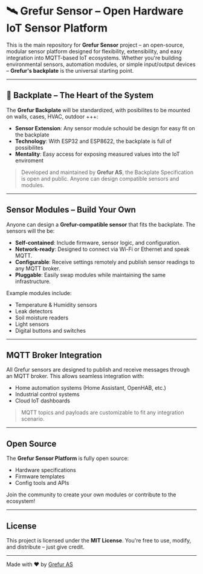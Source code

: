 # 🛰️ Grefur Sensor – Open Hardware IoT Sensor Platform

This is the main repository for **Grefur Sensor** project – an open-source, modular sensor platform designed for flexibility, extensibility, and easy integration into MQTT-based IoT ecosystems. Whether you're building environmental sensors, automation modules, or simple input/output devices – **Grefur's backplate** is the universal starting point.

---

## 🔧 Backplate – The Heart of the System

The **Grefur Backplate** will be standardized, with posibilites to be mounted on walls, cases, HVAC, outdoor +++:
   
- **Sensor Extension**: Any sensor module schould be design for easy fit on the backplate
- **Technology**: With ESP32 and ESP8622, the backplate is full of possibilites
- **Mentality**: Easy access for exposing measured values into the IoT enviroment


> Developed and maintained by **Grefur AS**, the Backplate Specification is open and public. Anyone can design compatible sensors and modules.

---

## Sensor Modules – Build Your Own

Anyone can design a **Grefur-compatible sensor** that fits the backplate. The sensors will the be:

- **Self-contained**: Include firmware, sensor logic, and configuration.  
- **Network-ready**: Designed to connect via Wi-Fi or Ethernet and speak MQTT.  
- **Configurable**: Receive settings remotely and publish sensor readings to any MQTT broker.  
- **Pluggable**: Easily swap modules while maintaining the same infrastructure.  

Example modules include:
- Temperature & Humidity sensors  
- Leak detectors  
- Soil moisture readers  
- Light sensors  
- Digital buttons and switches  

---

## MQTT Broker Integration

All Grefur sensors are designed to publish and receive messages through an MQTT broker. This allows seamless integration with:

- Home automation systems (Home Assistant, OpenHAB, etc.)
- Industrial control systems
- Cloud IoT dashboards

> MQTT topics and payloads are customizable to fit any integration scenario.

---

## Open Source

The **Grefur Sensor Platform** is fully open source:
- Hardware specifications
- Firmware templates
- Config tools and APIs

Join the community to create your own modules or contribute to the ecosystem!

---

## License

This project is licensed under the **MIT License**. You're free to use, modify, and distribute – just give credit.

---

Made with ❤️ by [Grefur AS](https://grefur.com)  


